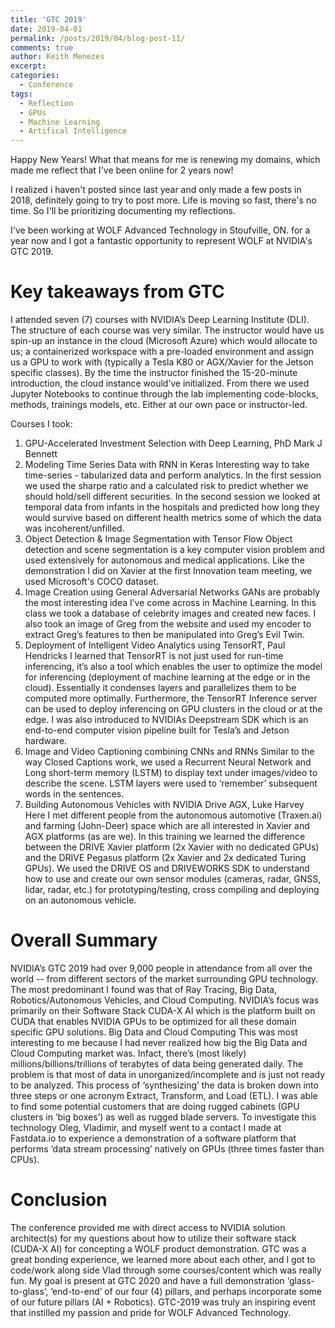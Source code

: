```yaml
---
title: 'GTC 2019'
date: 2019-04-01
permalink: /posts/2019/04/blog-post-11/
comments: true
author: Keith Menezes
excerpt:
categories:
  - Conference
tags:
  - Reflection
  - GPUs
  - Machine Learning
  - Artifical Intelligence
---
```



Happy New Years! What that means for me is renewing my domains, which made me reflect that I've been online for 2 years now!

I realized i haven't posted since last year and only made a few posts in 2018, definitely going to try to post more. Life is moving so fast, there's no time. So I'll be prioritizing documenting my reflections.

I've been working at WOLF Advanced Technology in Stoufville, ON. for a year now and I got a fantastic opportunity to represent WOLF at NVIDIA's GTC 2019.

# Key takeaways from GTC
I attended seven (7) courses with NVIDIA’s Deep Learning Institute (DLI). The structure of each course was very similar. The instructor would have us spin-up an instance in the cloud (Microsoft Azure) which would allocate to us; a containerized workspace with a pre-loaded environment and assign us a GPU to work with (typically a Tesla K80 or AGX/Xavier for the Jetson specific classes). By the time the instructor finished the 15-20-minute introduction, the cloud instance would’ve initialized. From there we used Jupyter Notebooks to continue through the lab implementing code-blocks, methods, trainings models, etc. Either at our own pace or instructor-led.

Courses I took:
1.	GPU-Accelerated Investment Selection with Deep Learning, PhD Mark J Bennett
2.	Modeling Time Series Data with RNN in Keras
Interesting way to take time-series - tabularized data and perform analytics. In the first session we used the sharpe ratio and a calculated risk to predict whether we should hold/sell different securities.  In the second session we looked at temporal data from infants in the hospitals and predicted how long they would survive based on different health metrics some of which the data was incoherent/unfilled.
3.	Object Detection & Image Segmentation with Tensor Flow
Object detection and scene segmentation is a key computer vision problem and used extensively for autonomous and medical applications. Like the demonstration I did on Xavier at the first Innovation team meeting, we used Microsoft's COCO dataset.
4.	Image Creation using General Adversarial Networks
GANs are probably the most interesting idea I’ve come across in Machine Learning. In this class we took a database of celebrity images and created new faces. I also took an image of Greg from the website and used my encoder to extract Greg’s features to then be manipulated into Greg’s Evil Twin.
5.	Deployment of Intelligent Video Analytics using TensorRT, Paul Hendricks
I learned that TensorRT is not just used for run-time inferencing, it’s also a tool which enables the user to optimize the model for inferencing (deployment of machine learning at the edge or in the cloud). Essentially it condenses layers and parallelizes them to be computed more optimally. Furthermore, the TensorRT Inference server can be used to deploy inferencing on GPU clusters in the cloud or at the edge. I was also introduced to NVIDIAs Deepstream SDK which is an end-to-end computer vision pipeline built for Tesla’s and Jetson hardware.
6.	Image and Video Captioning combining CNNs and RNNs
Similar to the way Closed Captions work, we used a Recurrent Neural Network and Long short-term memory (LSTM) to display text under images/video to describe the scene. LSTM layers were used to ‘remember’ subsequent words in the sentences.
7.	Building Autonomous Vehicles with NVIDIA Drive AGX, Luke Harvey
Here I met different people from the autonomous automotive (Traxen.ai) and farming (John-Deer) space which are all interested in Xavier and AGX platforms (as are we). In this training we learned the difference between the DRIVE Xavier platform (2x Xavier with no dedicated GPUs) and the DRIVE Pegasus platform (2x Xavier and 2x dedicated Turing GPUs). We used the DRIVE OS and DRIVEWORKS SDK to understand how to use and create our own sensor modules (cameras, radar, GNSS, lidar, radar, etc.) for prototyping/testing, cross compiling and deploying on an autonomous vehicle. 

# Overall Summary
NVIDIA’s GTC 2019 had over 9,000 people in attendance from all over the world -- from different sectors of the market surrounding GPU technology. The most predominant I found was that of Ray Tracing, Big Data, Robotics/Autonomous Vehicles, and Cloud Computing. NVIDIA’s focus was primarily on their Software Stack CUDA-X AI which is the platform built on CUDA that enables NVIDIA GPUs to be optimized for all these domain specific GPU solutions.
Big Data and Cloud Computing
This was most interesting to me because I had never realized how big the Big Data and Cloud Computing market was. Infact, there’s (most likely) millions/billions/trillions of terabytes of data being generated daily. The problem is that most of data in unorganized/incomplete and is just not ready to be analyzed. This process of ‘synthesizing’ the data is broken down into three steps or one acronym Extract, Transform, and Load (ETL). I was able to find some potential customers that are doing rugged cabinets (GPU clusters in ‘big boxes’) as well as rugged blade servers. To investigate this technology Oleg, Vladimir, and myself went to a contact I made at Fastdata.io to experience a demonstration of a software platform that performs ‘data stream processing’ natively on GPUs (three times faster than CPUs).  


# Conclusion
The conference provided me with direct access to NVIDIA solution architect(s) for my questions about how to utilize their software stack (CUDA-X AI) for concepting a WOLF product demonstration. GTC was a great bonding experience, we learned more about each other, and I got to code/work along side Vlad through some courses/content which was really fun. My goal is present at GTC 2020 and have a full demonstration ‘glass-to-glass’, ’end-to-end’ of our four (4) pillars, and perhaps incorporate some of our future pillars (AI + Robotics). GTC-2019 was truly an inspiring event that instilled my passion and pride for WOLF Advanced Technology.

<div id="fb-root"></div>
<script>(function(d, s, id) {
  var js, fjs = d.getElementsByTagName(s)[0];
  if (d.getElementById(id)) return;
  js = d.createElement(s); js.id = id;
  js.src = "//connect.facebook.net/en_US/sdk.js#xfbml=1&version=v2.8";
  fjs.parentNode.insertBefore(js, fjs);
}(document, 'script', 'facebook-jssdk'));</script>

<div class="fb-like" data-href="http://keithmenezes.ca/posts/2019/04/blog-post-11/" data-layout="standard" data-action="like" data-size="large" data-show-faces="true" data-share="false"></div>

<div class="fb-send" data-href="http://keithmenezes.ca/posts/2019/04/blog-post-11/"></div>

